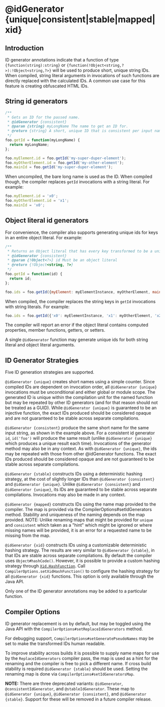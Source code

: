 # @idGenerator {unique|consistent|stable|mapped|xid}

## Introduction

ID generator annotations indicate that a function of type `{function(string):string}` or `{function(!Object<string,?>):!Object<string,?>}` will be used to produce short, unique string IDs. When compiled, string literal arguments in invocations of such functions are directly replaced with the calculated IDs.  A common use case for this feature is creating obfuscated HTML IDs.

## String id generators

```js
/**
 * Gets an ID for the passed name.
 * @idGenerator {consistent}
 * @param {string} myLongName The name to get an ID for.
 * @return {string} A short, unique ID that is consistent per input name.
 */
foo.getId = function(myLongName) {
  return myLongName;
};

foo.myElement.id = foo.getId('my-super-duper-element');
foo.myOtherElement.id = foo.getId('my-other-element');
foo.mainId = foo.getId('my-super-duper-element'); 
```

When uncompiled, the bare long name is used as the ID.  When compiled though, the compiler replaces `getId` invocations with a string literal.  For example:

```js
foo.myElement.id = 'x0';
foo.myOtherElement.id = 'x1';
foo.mainId = 'x0';
```

## Object literal id generators

For convenience, the compiler also supports generating unique ids for keys in an entire object literal. For example:

```js
/**
 * Returns an Object literal that has every key transformed to be a unique id.
 * @idGenerator {consistent}
 * @param {!Object<?>} id Must be an object literal
 * @return {!Object<string, ?>}
 */
foo.getId = function(id) {
  return id;
};

foo.ids = foo.getId({myElement: myElementInstance, myOtherElement, mainId: 'This is the main id.'});
```

When compiled, the compiler replaces the string keys in `getId` invocations with string literals.  For example:

```js
foo.ids = foo.getId({'x0': myElementInstance, 'x1': myOtherElement, 'x2': 'This is the main id.'});
```

The compiler will report an error if the object literal contains computed properties, member functions, getters, or setters.

A single `@idGenerator` function may generate unique ids for both string literal and object literal arguments.

## ID Generator Strategies

Five ID generation strategies are supported.

`@idGenerator {unique}` creates short names using a simple counter.  Since compiled IDs are dependent on invocation order, all `@idGenerator {unique}` invocations must be unconditional and either global or module scope.  The generated ID is unique within the compilation unit for the named function but may be repeated by other ID generators (and for that reason should not be treated as a GUID).  While `@idGenerator {unique}` is guaranteed to be an injective function, the exact IDs produced should be considered opaque and are not guaranteed to be stable across separate compilations.

`@idGenerator {consistent}` produce the same short name for the same input string, as shown in the example above. For a consistent id generator `id`, `id('foo')` will produce the same result (unlike `@idGenerator {unique}` which produces a unique result each time).  Invocations of the generator method may also be in any context. As with `@idGenerator {unique}`, the ids may be repeated with those from other @idGenerator functions. The exact IDs produced should be considered opaque and are not guaranteed to be stable across separate compilations.

`@idGenerator {stable}` constructs IDs using a deterministic hashing strategy, at the cost of slightly longer IDs than `@idGenerator {consistent}` and `@idGenerator {unique}`.  Unlike `@idGenerator {consistent}` and `@idGenerator {unique}`, its IDs are guaranteed to be stable across separate compilations.  Invocations may also be made in any context.

`@idGenerator {mapped}` constructs IDs using the name map provided to the compiler. The map is provided via the CompilerOptions#setIdGenerators method. Stability and uniqueness of the naming depends on the map provided.  NOTE: Unlike renaming maps that might be provided for `unique` and `consistent` which taken as a "hint" which might be ignored or where missing names will be provided, it is an error for a requested name to be missing from the map.

`@idGenerator {xid}` constructs IDs using a customizable deterministic hashing strategy. The results are very similar to `@idGenerator {stable}`, in that IDs are stable across separate compilations. By default the compiler uses `Object#hashCode()`. However, it is possible to provide a custom hashing strategy through [`Xid.HashFunction`](src/com/google/javascript/jscomp/Xid.java). Call `CompilerOptions.setXidHashFunction()` to configure the hashing strategy for all `@idGenerator {xid}` functions. This option is only available through the Java API.

Only one of the ID generator annotations may be added to a particular function.

## Compiler Options

ID generator replacement is on by default, but may be toggled using the Java API with the `CompilerOptions#setReplaceIdGenerators` method.

For debugging support, `CompilerOptions#setGeneratePseudoNames` may be set to make the transformed IDs human readable.

To improve stability across builds it is possible to supply name maps for use by the `ReplaceIdGenerators` compiler pass, the map is used as a hint for the renaming and the compiler is free to pick a different name.  If cross build stability is required `@idGenerator {stable}` should be used. Setting the renaming map is done via `CompilerOptions#setIdGeneratorsMap`.

**NOTE:** There are three deprecated variants: `@idGenerator`, `@consistentIdGenerator`, and `@stableIdGenerator`.  These map to `@idGenerator {unique}`, `@idGenerator {consistent}`, and `@idGenerator {stable}`.  Support for these will be removed in a future compiler release.